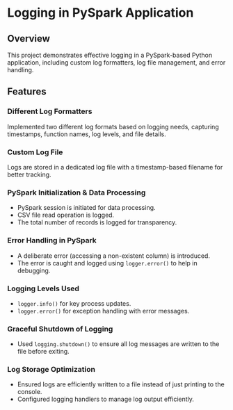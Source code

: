 # Logging in PySpark Application

## Overview  
This project demonstrates effective logging in a PySpark-based Python application, including custom log formatters, log file management, and error handling.  

## Features  

### Different Log Formatters  
Implemented two different log formats based on logging needs, capturing timestamps, function names, log levels, and file details.  

### Custom Log File  
Logs are stored in a dedicated log file with a timestamp-based filename for better tracking.  

### PySpark Initialization & Data Processing  
- PySpark session is initiated for data processing.  
- CSV file read operation is logged.  
- The total number of records is logged for transparency.  

### Error Handling in PySpark  
- A deliberate error (accessing a non-existent column) is introduced.  
- The error is caught and logged using `logger.error()` to help in debugging.  

### Logging Levels Used  
- `logger.info()` for key process updates.  
- `logger.error()` for exception handling with error messages.  

### Graceful Shutdown of Logging  
- Used `logging.shutdown()` to ensure all log messages are written to the file before exiting.  

### Log Storage Optimization  
- Ensured logs are efficiently written to a file instead of just printing to the console.  
- Configured logging handlers to manage log output efficiently.  
